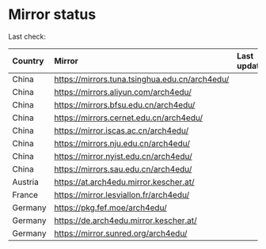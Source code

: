 <script src="./time.js"></script>
# Mirror status
Last check: <script type="text/javascript">localize(1718162520.7693691);</script>

|Country|Mirror|Last update|
|:------|:-----|:----------|
|China|https://mirrors.tuna.tsinghua.edu.cn/arch4edu/|<script type="text/javascript">localize(1718131041);</script>|
|China|https://mirrors.aliyun.com/arch4edu/|<script type="text/javascript">localize(1718131041);</script>|
|China|https://mirrors.bfsu.edu.cn/arch4edu/|<script type="text/javascript">localize(1718131041);</script>|
|China|https://mirrors.cernet.edu.cn/arch4edu/|<script type="text/javascript">localize(1718131041);</script>|
|China|https://mirror.iscas.ac.cn/arch4edu/|<script type="text/javascript">localize(1718131041);</script>|
|China|https://mirrors.nju.edu.cn/arch4edu/|<script type="text/javascript">localize(1718044465);</script>|
|China|https://mirror.nyist.edu.cn/arch4edu/|<script type="text/javascript">localize(1718087677);</script>|
|China|https://mirrors.sau.edu.cn/arch4edu/|<script type="text/javascript">localize(1718131041);</script>|
|Austria|https://at.arch4edu.mirror.kescher.at/|<script type="text/javascript">localize(1718131041);</script>|
|France|https://mirror.lesviallon.fr/arch4edu/|<script type="text/javascript">localize(1718131041);</script>|
|Germany|https://pkg.fef.moe/arch4edu/|<script type="text/javascript">localize(1718131041);</script>|
|Germany|https://de.arch4edu.mirror.kescher.at/|<script type="text/javascript">localize(1718131041);</script>|
|Germany|https://mirror.sunred.org/arch4edu/|<script type="text/javascript">localize(1718131041);</script>|

<script src="./tablefilter/tablefilter.js"></script>
<script src="./table.js"></script>